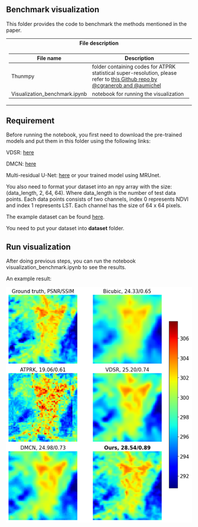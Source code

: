 ## Benchmark visualization

This folder provides the code to benchmark the methods mentioned in the paper.

<table>
<tr><th>File description </th></tr>
<tr><td>

| File name | Description |
|-----------|-------------|
|Thunmpy|folder containing codes for ATPRK statistical super-resolution, please refer to [this Github repo by @cgranerob and @aumichel](https://github.com/cgranerob/ThUnmpy)|
|Visualization_benchmark.ipynb|notebook for running the visualization|

</td></tr> </table>

## Requirement
Before running the notebook, you first need to download the pre-trained models and put them in this folder using the following links:

VDSR: [here](https://drive.google.com/file/d/17OKkTVxhD4GSuSArA9bJ6Uq8WkRe1Sb1/view?usp=sharing)

DMCN: [here](https://drive.google.com/file/d/12XNOszkNoZTM3aZPwu_LbdLd1HWESwL1/view?usp=sharing)

Multi-residual U-Net: [here](https://drive.google.com/file/d/1-BCc0-kj07p5FK4GbV_dzLb_0XEuKe6b/view?usp=sharing) or your trained model using MRUnet.

You also need to format your dataset into an npy array with the size: 
(data_length, 2, 64, 64).
Where data_length is the number of test data points. Each data points consists of two channels, index 0 represents NDVI and index 1 represents LST. Each channel has the size of 64 x 64 pixels.

The example dataset can be found [here](https://drive.google.com/file/d/1np-1OogR8q9coWb-wMdlsFk-Rk6h4ouD/view?usp=sharing).

You need to put your dataset into **dataset** folder.

## Run visualization

After doing previous steps, you can run the notebook visualization_benchmark.ipynb to see the results.

An example result:

![Example_result](Ilustration.png)

